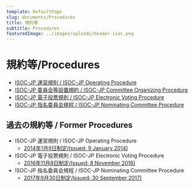 ```yaml
---
template: DefaultPage
slug: documents/Procedures
title: 規約等
subtitle: Procedures
featuredImage: ../images/uploads/header-isoc.png
---
```


# 規約等/Procedures

* [ISOC-JP 運営規則 / ISOC-JP Operating Procedure](https://drive.google.com/file/d/1qx56A0ZJhhf38hA3Jhd4cmvF_5QrXMLV/view?usp=share_link)
* [ISOC-JP 委員会等設置規約 / ISOC-JP Committee Organizing Procedure](https://drive.google.com/file/d/1TfJM5fOfpzUO_QA842Do-tO50MaVa6YZ/view?usp=share_link)
* [ISOC-JP 電子投票規則 / ISOC-JP Electronic Voting Procedure](https://drive.google.com/file/d/1eaF-F3Y0gNrf55RUrxjQfsAfg2r7KaEg/view?usp=share_link)
* [ISOC-JP 指名委員会規程 / ISOC-JP Nominating Committee Procedure](https://drive.google.com/file/d/1RMzryc8tyP9DpsSJK_gKI4BjAinzbRHV/view?usp=share_link)

## 過去の規約等 / Former Procedures

* ISOC-JP 運営規則 / ISOC-JP Operating Procedure
  * [2014年1月9日制定/Issued: 9 January 2014)](https://drive.google.com/file/d/1qQVpQee-5MWfRXQcMGpHyzIwNVqiRYKZ/view?usp=share_link)
* ISOC-JP 電子投票規則 / ISOC-JP Electronic Voting Procedure
  * [2016年11月8日制定/Issued: 8 November 2016)](https://github.com/isoc-jp/bylaws/blob/master/electronic-voting-procedure.md)
* ISOC-JP 指名委員会規程 / ISOC-JP Nominating Committee Procedure
  * [2017年9月30日制定/Issued: 30 September 2017)](https://drive.google.com/file/d/1cShhDmGCHHP2O18gdK6MEUlHba0Xp0k9/view?usp=share_link)
